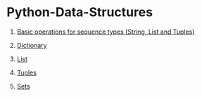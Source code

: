 # Python-Data-Structures

1. [Basic operations for sequence types (String, List and Tuples)](https://github.com/sbhusal123/Python-Data-Structures/blob/master/Data%20Structures/Operations%20For%20Sequence%20Types(String%2CList%2CTuple)/README.md)

2. [Dictionary](https://github.com/sbhusal123/Python-Data-Structures/blob/master/Data%20Structures/Dictionaries/README.md)

3. [List](https://github.com/sbhusal123/Python-Data-Structures/blob/master/Data%20Structures/List/README.md)

4. [Tuples](https://github.com/sbhusal123/Python-Data-Structures/blob/master/Data%20Structures/Tuples/README.md)

5. [Sets](https://github.com/sbhusal123/Python-Data-Structures/blob/master/Data%20Structures/Sets/README.md)

